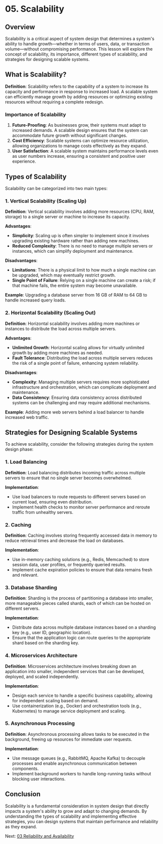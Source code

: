 # 05. Scalability

## Overview

Scalability is a critical aspect of system design that determines a system's ability to handle growth—whether in terms of users, data, or transaction volume—without compromising performance. This lesson will explore the concept of scalability, its importance, different types of scalability, and strategies for designing scalable systems.

## What is Scalability?

**Definition**: Scalability refers to the capability of a system to increase its capacity and performance in response to increased load. A scalable system can efficiently manage growth by adding resources or optimizing existing resources without requiring a complete redesign.

### Importance of Scalability

1. **Future-Proofing**: As businesses grow, their systems must adapt to increased demands. A scalable design ensures that the system can accommodate future growth without significant changes.
2. **Cost Efficiency**: Scalable systems can optimize resource utilization, allowing organizations to manage costs effectively as they expand.
3. **User Satisfaction**: A scalable system maintains performance levels even as user numbers increase, ensuring a consistent and positive user experience.

## Types of Scalability

Scalability can be categorized into two main types:

### 1. Vertical Scalability (Scaling Up)

**Definition**: Vertical scalability involves adding more resources (CPU, RAM, storage) to a single server or machine to increase its capacity.

**Advantages**:

- **Simplicity**: Scaling up is often simpler to implement since it involves upgrading existing hardware rather than adding new machines.
- **Reduced Complexity**: There is no need to manage multiple servers or instances, which can simplify deployment and maintenance.

**Disadvantages**:

- **Limitations**: There is a physical limit to how much a single machine can be upgraded, which may eventually restrict growth.
- **Single Point of Failure**: Relying on a single machine can create a risk; if that machine fails, the entire system may become unavailable.

**Example**: Upgrading a database server from 16 GB of RAM to 64 GB to handle increased query loads.

### 2. Horizontal Scalability (Scaling Out)

**Definition**: Horizontal scalability involves adding more machines or instances to distribute the load across multiple servers.

**Advantages**:

- **Unlimited Growth**: Horizontal scaling allows for virtually unlimited growth by adding more machines as needed.
- **Fault Tolerance**: Distributing the load across multiple servers reduces the risk of a single point of failure, enhancing system reliability.

**Disadvantages**:

- **Complexity**: Managing multiple servers requires more sophisticated infrastructure and orchestration, which can complicate deployment and maintenance.
- **Data Consistency**: Ensuring data consistency across distributed systems can be challenging and may require additional mechanisms.

**Example**: Adding more web servers behind a load balancer to handle increased web traffic.

## Strategies for Designing Scalable Systems

To achieve scalability, consider the following strategies during the system design phase:

### 1. Load Balancing

**Definition**: Load balancing distributes incoming traffic across multiple servers to ensure that no single server becomes overwhelmed.

**Implementation**:

- Use load balancers to route requests to different servers based on current load, ensuring even distribution.
- Implement health checks to monitor server performance and reroute traffic from unhealthy servers.

### 2. Caching

**Definition**: Caching involves storing frequently accessed data in memory to reduce retrieval times and decrease the load on databases.

**Implementation**:

- Use in-memory caching solutions (e.g., Redis, Memcached) to store session data, user profiles, or frequently queried results.
- Implement cache expiration policies to ensure that data remains fresh and relevant.

### 3. Database Sharding

**Definition**: Sharding is the process of partitioning a database into smaller, more manageable pieces called shards, each of which can be hosted on different servers.

**Implementation**:

- Distribute data across multiple database instances based on a sharding key (e.g., user ID, geographic location).
- Ensure that the application logic can route queries to the appropriate shard based on the sharding key.

### 4. Microservices Architecture

**Definition**: Microservices architecture involves breaking down an application into smaller, independent services that can be developed, deployed, and scaled independently.

**Implementation**:

- Design each service to handle a specific business capability, allowing for independent scaling based on demand.
- Use containerization (e.g., Docker) and orchestration tools (e.g., Kubernetes) to manage service deployment and scaling.

### 5. Asynchronous Processing

**Definition**: Asynchronous processing allows tasks to be executed in the background, freeing up resources for immediate user requests.

**Implementation**:

- Use message queues (e.g., RabbitMQ, Apache Kafka) to decouple processes and enable asynchronous communication between components.
- Implement background workers to handle long-running tasks without blocking user interactions.

## Conclusion

Scalability is a fundamental consideration in system design that directly impacts a system's ability to grow and adapt to changing demands. By understanding the types of scalability and implementing effective strategies, you can design systems that maintain performance and reliability as they expand.

Next: [03 Reliability and Availability](./03-reliability-and-availability.md)
